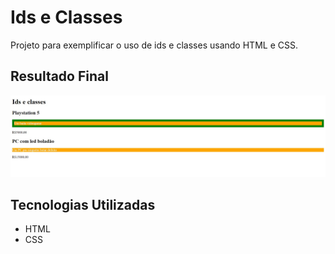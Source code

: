 # Ids e Classes
Projeto para exemplificar o uso de ids e classes usando HTML e CSS.

## Resultado Final

[<img src="./resultado.jpg" alt="ids e classes usando HTML e CSS">](https://priscila199.github.io/ids-e-classes/)

## Tecnologias Utilizadas
- HTML
- CSS